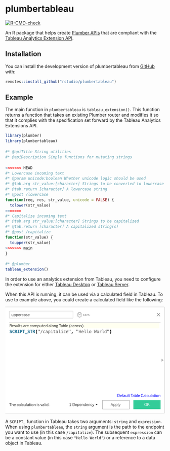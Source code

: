 
# plumbertableau

<!-- badges: start -->
[![R-CMD-check](https://github.com/rstudio/plumbertableau/workflows/R-CMD-check/badge.svg)](https://github.com/rstudio/plumbertableau/actions)
<!-- badges: end -->

An R package that helps create [Plumber APIs](https://www.rplumber.io/) that are
compliant with the [Tableau Analytics Extension
API](https://tableau.github.io/analytics-extensions-api/#).

## Installation

You can install the development version of plumbertableau from
[GitHub](https://github.com/rstudio/plumbertableau) with:

``` r
remotes::install_github("rstudio/plumbertableau")
```

## Example

The main function in `plumbertableau` is `tableau_extension()`. This function
returns a function that takes an existing Plumber router and modifies it so that
it complies with the specification set forward by the Tableau Analytics
Extensions API.

``` r
library(plumber)
library(plumbertableau)

#* @apiTitle String utilities
#* @apiDescription Simple functions for mutating strings

<<<<<<< HEAD
#* Lowercase incoming text
#* @param unicode:boolean Whether unicode logic should be used
#* @tab.arg str_value:[character] Strings to be converted to lowercase
#* @tab.return [character] A lowercase string
#* @post /lowercase
function(req, res, str_value, unicode = FALSE) {
  tolower(str_value)
=======
#* Capitalize incoming text
#* @tab.arg str_value:[character] Strings to be capitalized
#* @tab.return [character] A capitalized string(s)
#* @post /capitalize
function(str_value) {
  toupper(str_value)
>>>>>>> main
}

#* @plumber
tableau_extension()
```

In order to use an analytics extension from Tableau, you need to configure the
extension for either [Tableau
Desktop](https://tableau.github.io/analytics-extensions-api/docs/ae_connect_desktop.html)
or [Tableau
Server](https://tableau.github.io/analytics-extensions-api/docs/ae_connect_server.html).

When this API is running, it can be used via a calculated field in Tableau. To
use to example above, you could create a calculated field like the following:

![Calculated field screen shot](man/figures/calculated-field.png)

A `SCRIPT_` function in Tableau takes two arguments: `string` and `expression`.
When using `plumbertableau`, the `string` argument is the path to the endpoint
you want to use (in this case `/capitalize`). The subsequent `expression` can be
a constant value (in this case `"Hello World"`) or a reference to a data object
in Tableau.
